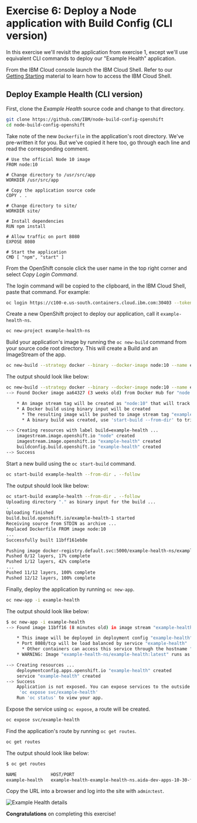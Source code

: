 # Exercise 6: Deploy a Node application with Build Config \(CLI version\)

In this exercise we'll revisit the application from exercise 1, except we'll use equivalent CLI commands to deploy our "Example Health" application.

From the IBM Cloud console launch the IBM Cloud Shell. Refer to our [Getting Starting](../getting-started/cloud_shell.md) material to learn how to access the IBM Cloud Shell.

## Deploy Example Health \(CLI version\)

First, clone the _Example Health_ source code and change to that directory.

```bash
git clone https://github.com/IBM/node-build-config-openshift
cd node-build-config-openshift
```

Take note of the new `Dockerfile` in the application's root directory. We've pre-written it for you. But we've copied it here too, go through each line and read the corresponding comment.

```text
# Use the official Node 10 image
FROM node:10

# Change directory to /usr/src/app
WORKDIR /usr/src/app

# Copy the application source code
COPY . .

# Change directory to site/
WORKDIR site/

# Install dependencies
RUN npm install

# Allow traffic on port 8080
EXPOSE 8080

# Start the application
CMD [ "npm", "start" ]
```

From the OpenShift console click the user name in the top right corner and select _Copy Login Command_.

The login command will be copied to the clipboard, in the IBM Cloud Shell, paste that command. For example:

```bash
oc login https://c100-e.us-south.containers.cloud.ibm.com:30403 --token=jWX7a04tRgpdhW_iofWuHqb_Ygp8fFsUkRjOK7_QyFQ
```

Create a new OpenShift project to deploy our application, call it `example-health-ns`.

```bash
oc new-project example-health-ns
```

Build your application's image by running the `oc new-build` command from your source code root directory. This will create a Build and an ImageStream of the app.

```bash
oc new-build --strategy docker --binary --docker-image node:10 --name example-health
```

The output should look like below:

```bash
oc new-build --strategy docker --binary --docker-image node:10 --name example-health
--> Found Docker image aa64327 (3 weeks old) from Docker Hub for "node:10"

    * An image stream tag will be created as "node:10" that will track the source image
    * A Docker build using binary input will be created
      * The resulting image will be pushed to image stream tag "example-health:latest"
      * A binary build was created, use 'start-build --from-dir' to trigger a new build

--> Creating resources with label build=example-health ...
    imagestream.image.openshift.io "node" created
    imagestream.image.openshift.io "example-health" created
    buildconfig.build.openshift.io "example-health" created
--> Success
```

Start a new build using the `oc start-build` command.

```bash
oc start-build example-health --from-dir . --follow
```

The output should look like below:

```bash
oc start-build example-health --from-dir . --follow
Uploading directory "." as binary input for the build ...
.
Uploading finished
build.build.openshift.io/example-health-1 started
Receiving source from STDIN as archive ...
Replaced Dockerfile FROM image node:10
...
Successfully built 11bff161eb8e

Pushing image docker-registry.default.svc:5000/example-health-ns/example-health:latest ...
Pushed 0/12 layers, 17% complete
Pushed 1/12 layers, 42% complete
...
Pushed 11/12 layers, 100% complete
Pushed 12/12 layers, 100% complete
```

Finally, deploy the application by running `oc new-app`.

```bash
oc new-app -i example-health
```

The output should look like below:

```bash
$ oc new-app -i example-health
--> Found image 11bff16 (8 minutes old) in image stream "example-health-ns/example-health" under tag "latest" for "example-health"

    * This image will be deployed in deployment config "example-health"
    * Port 8080/tcp will be load balanced by service "example-health"
      * Other containers can access this service through the hostname "example-health"
    * WARNING: Image "example-health-ns/example-health:latest" runs as the 'root' user which may not be permitted by your cluster administrator

--> Creating resources ...
    deploymentconfig.apps.openshift.io "example-health" created
    service "example-health" created
--> Success
    Application is not exposed. You can expose services to the outside world by executing one or more of the commands below:
     'oc expose svc/example-health'
    Run 'oc status' to view your app.
```

Expose the service using `oc expose`, a route will be created.

```bash
oc expose svc/example-health
```

Find the application's route by running `oc get routes`.

```bash
oc get routes
```

The output should look like below:

```bash
$ oc get routes

NAME             HOST/PORT                                                                                                                        PATH      SERVICES         PORT       TERMINATION   WILDCARD
example-health   example-health-example-health-ns.aida-dev-apps-10-30-f2c6cdc6801be85fd188b09d006f13e3-0001.us-south.containers.appdomain.cloud             example-health   8080-tcp                 None
```

Copy the URL into a browser and log into the site with `admin`:`test`.

![Example Health details](../.gitbook/assets/example-health-app.png)

**Congratulations** on completing this exercise!

